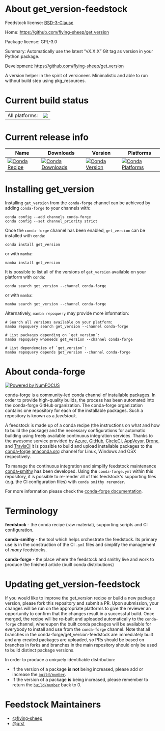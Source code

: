 About get_version-feedstock
===========================

Feedstock license: [BSD-3-Clause](https://github.com/conda-forge/get_version-feedstock/blob/main/LICENSE.txt)

Home: https://github.com/flying-sheep/get_version

Package license: GPL-3.0

Summary: Automatically use the latest “vX.X.X” Git tag as version in your Python package.

Development: https://github.com/flying-sheep/get_version

A version helper in the spirit of versioneer.
Minimalistic and able to run without build step using pkg_resources.


Current build status
====================


<table><tr><td>All platforms:</td>
    <td>
      <a href="https://dev.azure.com/conda-forge/feedstock-builds/_build/latest?definitionId=7929&branchName=main">
        <img src="https://dev.azure.com/conda-forge/feedstock-builds/_apis/build/status/get_version-feedstock?branchName=main">
      </a>
    </td>
  </tr>
</table>

Current release info
====================

| Name | Downloads | Version | Platforms |
| --- | --- | --- | --- |
| [![Conda Recipe](https://img.shields.io/badge/recipe-get_version-green.svg)](https://anaconda.org/conda-forge/get_version) | [![Conda Downloads](https://img.shields.io/conda/dn/conda-forge/get_version.svg)](https://anaconda.org/conda-forge/get_version) | [![Conda Version](https://img.shields.io/conda/vn/conda-forge/get_version.svg)](https://anaconda.org/conda-forge/get_version) | [![Conda Platforms](https://img.shields.io/conda/pn/conda-forge/get_version.svg)](https://anaconda.org/conda-forge/get_version) |

Installing get_version
======================

Installing `get_version` from the `conda-forge` channel can be achieved by adding `conda-forge` to your channels with:

```
conda config --add channels conda-forge
conda config --set channel_priority strict
```

Once the `conda-forge` channel has been enabled, `get_version` can be installed with `conda`:

```
conda install get_version
```

or with `mamba`:

```
mamba install get_version
```

It is possible to list all of the versions of `get_version` available on your platform with `conda`:

```
conda search get_version --channel conda-forge
```

or with `mamba`:

```
mamba search get_version --channel conda-forge
```

Alternatively, `mamba repoquery` may provide more information:

```
# Search all versions available on your platform:
mamba repoquery search get_version --channel conda-forge

# List packages depending on `get_version`:
mamba repoquery whoneeds get_version --channel conda-forge

# List dependencies of `get_version`:
mamba repoquery depends get_version --channel conda-forge
```


About conda-forge
=================

[![Powered by
NumFOCUS](https://img.shields.io/badge/powered%20by-NumFOCUS-orange.svg?style=flat&colorA=E1523D&colorB=007D8A)](https://numfocus.org)

conda-forge is a community-led conda channel of installable packages.
In order to provide high-quality builds, the process has been automated into the
conda-forge GitHub organization. The conda-forge organization contains one repository
for each of the installable packages. Such a repository is known as a *feedstock*.

A feedstock is made up of a conda recipe (the instructions on what and how to build
the package) and the necessary configurations for automatic building using freely
available continuous integration services. Thanks to the awesome service provided by
[Azure](https://azure.microsoft.com/en-us/services/devops/), [GitHub](https://github.com/),
[CircleCI](https://circleci.com/), [AppVeyor](https://www.appveyor.com/),
[Drone](https://cloud.drone.io/welcome), and [TravisCI](https://travis-ci.com/)
it is possible to build and upload installable packages to the
[conda-forge](https://anaconda.org/conda-forge) [anaconda.org](https://anaconda.org/)
channel for Linux, Windows and OSX respectively.

To manage the continuous integration and simplify feedstock maintenance
[conda-smithy](https://github.com/conda-forge/conda-smithy) has been developed.
Using the ``conda-forge.yml`` within this repository, it is possible to re-render all of
this feedstock's supporting files (e.g. the CI configuration files) with ``conda smithy rerender``.

For more information please check the [conda-forge documentation](https://conda-forge.org/docs/).

Terminology
===========

**feedstock** - the conda recipe (raw material), supporting scripts and CI configuration.

**conda-smithy** - the tool which helps orchestrate the feedstock.
                   Its primary use is in the construction of the CI ``.yml`` files
                   and simplify the management of *many* feedstocks.

**conda-forge** - the place where the feedstock and smithy live and work to
                  produce the finished article (built conda distributions)


Updating get_version-feedstock
==============================

If you would like to improve the get_version recipe or build a new
package version, please fork this repository and submit a PR. Upon submission,
your changes will be run on the appropriate platforms to give the reviewer an
opportunity to confirm that the changes result in a successful build. Once
merged, the recipe will be re-built and uploaded automatically to the
`conda-forge` channel, whereupon the built conda packages will be available for
everybody to install and use from the `conda-forge` channel.
Note that all branches in the conda-forge/get_version-feedstock are
immediately built and any created packages are uploaded, so PRs should be based
on branches in forks and branches in the main repository should only be used to
build distinct package versions.

In order to produce a uniquely identifiable distribution:
 * If the version of a package **is not** being increased, please add or increase
   the [``build/number``](https://docs.conda.io/projects/conda-build/en/latest/resources/define-metadata.html#build-number-and-string).
 * If the version of a package **is** being increased, please remember to return
   the [``build/number``](https://docs.conda.io/projects/conda-build/en/latest/resources/define-metadata.html#build-number-and-string)
   back to 0.

Feedstock Maintainers
=====================

* [@flying-sheep](https://github.com/flying-sheep/)
* [@grst](https://github.com/grst/)

